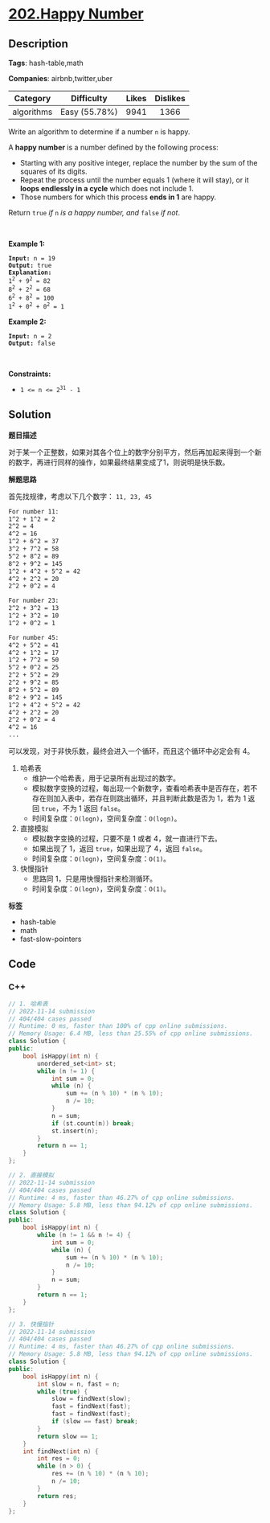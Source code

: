 # [202.Happy Number](https://leetcode.com/problems/happy-number/description/)

## Description

**Tags**: hash-table,math

**Companies**: airbnb,twitter,uber

|  Category  |  Difficulty   | Likes | Dislikes |
| :--------: | :-----------: | :---: | :------: |
| algorithms | Easy (55.78%) | 9941  |   1366   |

<p>Write an algorithm to determine if a number <code>n</code> is happy.</p>
<p>A <strong>happy number</strong> is a number defined by the following process:</p>
<ul>
  <li>Starting with any positive integer, replace the number by the sum of the squares of its digits.</li>
  <li>Repeat the process until the number equals 1 (where it will stay), or it <strong>loops endlessly in a cycle</strong> which does not include 1.</li>
  <li>Those numbers for which this process <strong>ends in 1</strong> are happy.</li>
</ul>
<p>Return <code>true</code> <em>if</em> <code>n</code> <em>is a happy number, and</em> <code>false</code> <em>if not</em>.</p>
<p>&nbsp;</p>
<p><strong class="example">Example 1:</strong></p>
<pre><code><strong>Input:</strong> n = 19
<strong>Output:</strong> true
<strong>Explanation:</strong>
1<sup>2</sup> + 9<sup>2</sup> = 82
8<sup>2</sup> + 2<sup>2</sup> = 68
6<sup>2</sup> + 8<sup>2</sup> = 100
1<sup>2</sup> + 0<sup>2</sup> + 0<sup>2</sup> = 1</code></pre>
<p><strong class="example">Example 2:</strong></p>
<pre><code><strong>Input:</strong> n = 2
<strong>Output:</strong> false</code></pre>
<p>&nbsp;</p>
<p><strong>Constraints:</strong></p>
<ul>
  <li><code>1 &lt;= n &lt;= 2<sup>31</sup> - 1</code></li>
</ul>

## Solution

**题目描述**

对于某一个正整数，如果对其各个位上的数字分别平方，然后再加起来得到一个新的数字，再进行同样的操作，如果最终结果变成了1，则说明是快乐数。

**解题思路**

首先找规律，考虑以下几个数字： `11, 23, 45`

```txt
For number 11:
1^2 + 1^2 = 2
2^2 = 4
4^2 = 16
1^2 + 6^2 = 37
3^2 + 7^2 = 58
5^2 + 8^2 = 89
8^2 + 9^2 = 145
1^2 + 4^2 + 5^2 = 42
4^2 + 2^2 = 20
2^2 + 0^2 = 4

For number 23:
2^2 + 3^2 = 13
1^2 + 3^2 = 10
1^2 + 0^2 = 1

For number 45:
4^2 + 5^2 = 41
4^2 + 1^2 = 17
1^2 + 7^2 = 50
5^2 + 0^2 = 25
2^2 + 5^2 = 29
2^2 + 9^2 = 85
8^2 + 5^2 = 89
8^2 + 9^2 = 145
1^2 + 4^2 + 5^2 = 42
4^2 + 2^2 = 20
2^2 + 0^2 = 4
4^2 = 16
...
```

可以发现，对于非快乐数，最终会进入一个循环，而且这个循环中必定会有 4。

1. 哈希表
   - 维护一个哈希表，用于记录所有出现过的数字。
   - 模拟数字变换的过程，每出现一个新数字，查看哈希表中是否存在，若不存在则加入表中，若存在则跳出循环，并且判断此数是否为 1，若为 1 返回 `true`，不为 1 返回 `false`。
   - 时间复杂度：`O(logn)`，空间复杂度：`O(logn)`。
2. 直接模拟
   - 模拟数字变换的过程，只要不是 1 或者 4，就一直进行下去。
   - 如果出现了 1，返回 `true`，如果出现了 4，返回 `false`。
   - 时间复杂度：`O(logn)`，空间复杂度：`O(1)`。
3. 快慢指针
   - 思路同 1，只是用快慢指针来检测循环。
   - 时间复杂度：`O(logn)`，空间复杂度：`O(1)`。

**标签**

- hash-table
- math
- fast-slow-pointers

<!-- code start -->
## Code

### C++

```cpp
// 1. 哈希表
// 2022-11-14 submission
// 404/404 cases passed
// Runtime: 0 ms, faster than 100% of cpp online submissions.
// Memory Usage: 6.4 MB, less than 25.55% of cpp online submissions.
class Solution {
public:
    bool isHappy(int n) {
        unordered_set<int> st;
        while (n != 1) {
            int sum = 0;
            while (n) {
                sum += (n % 10) * (n % 10);
                n /= 10;
            }
            n = sum;
            if (st.count(n)) break;
            st.insert(n);
        }
        return n == 1;
    }
};
```

```cpp
// 2. 直接模拟
// 2022-11-14 submission
// 404/404 cases passed
// Runtime: 4 ms, faster than 46.27% of cpp online submissions.
// Memory Usage: 5.8 MB, less than 94.12% of cpp online submissions.
class Solution {
public:
    bool isHappy(int n) {
        while (n != 1 && n != 4) {
            int sum = 0;
            while (n) {
                sum += (n % 10) * (n % 10);
                n /= 10;
            }
            n = sum;
        }
        return n == 1;
    }
};
```

```cpp
// 3. 快慢指针
// 2022-11-14 submission
// 404/404 cases passed
// Runtime: 4 ms, faster than 46.27% of cpp online submissions.
// Memory Usage: 5.8 MB, less than 94.12% of cpp online submissions.
class Solution {
public:
    bool isHappy(int n) {
        int slow = n, fast = n;
        while (true) {
            slow = findNext(slow);
            fast = findNext(fast);
            fast = findNext(fast);
            if (slow == fast) break;
        }
        return slow == 1;
    }
    int findNext(int n) {
        int res = 0;
        while (n > 0) {
            res += (n % 10) * (n % 10);
            n /= 10;
        }
        return res;
    }
};
```

<!-- code end -->
